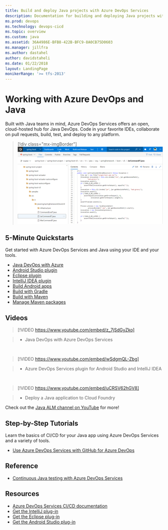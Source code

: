 ```yaml
---
title: Build and deploy Java projects with Azure DevOps Services  
description: Documentation for building and deploying Java projects with Azure DevOps
ms.prod: devops
ms.technology: devops-cicd
ms.topic: overview
ms.custom: java
ms.assetid: 36A4986E-BFB8-422B-BFC9-8A0CB75D0603
ms.manager: jillfra
ms.author: dastahel
author: davidstaheli
ms.date: 01/22/2018
layout: LandingPage
monikerRange: '>= tfs-2013'
---
```



# Working with Azure DevOps and Java

Built with Java teams in mind, Azure DevOps Services offers an open, cloud-hosted hub for Java DevOps. Code in your favorite IDEs, collaborate on pull requests, build, test, and deploy to any platform.

> [!div class="mx-imgBorder"]
![Code>Files repository page screen](_img/code-hub-with-java.png)

## 5-Minute Quickstarts

Get started with Azure DevOps Services and Java using your IDE and your tools.

 - [Java DevOps with Azure](/azure/devops-project/azure-devops-project-java?toc=/azure/devops/java/toc.json&bc=/azure/devops/java/breadcrumb/toc.json)
 - [Android Studio plugin](../repos/git/create-repo-intellij.md?toc=/azure/devops/java/toc.json&bc=/azure/devops/java/breadcrumb/toc.json)
 - [Eclipse plugin](../repos/git/share-your-code-in-git-eclipse.md?toc=/azure/devops/java/toc.json&bc=/azure/devops/repos/git/breadcrumb/toc.json)
 - [IntelliJ IDEA plugin](../repos/git/create-repo-intellij.md?toc=/azure/devops/java/toc.json&bc=/azure/devops/repos/git/breadcrumb/toc.json)
 - [Build Android apps](../pipelines/languages/android.md?toc=/azure/devops/java/toc.json&bc=/azure/devops/java/breadcrumb/toc.json)
 - [Build with Gradle](../pipelines/apps/java/build-gradle.md?toc=/azure/devops/java/toc.json&bc=/azure/devops/java/breadcrumb/toc.json)
 - [Build with Maven](../pipelines/apps/java/build-maven.md?toc=/azure/devops/java/toc.json&bc=/azure/devops/java/breadcrumb/toc.json)
 - [Manage Maven packages](../artifacts/get-started-maven.md??toc=/azure/devops/java/toc.json&bc=/azure/devops/java/breadcrumb/toc.json)

## Videos

> [!VIDEO https://www.youtube.com/embed/z_7jSdGyZko]

> - Java DevOps with Azure DevOps Services

<br/>

> [!VIDEO https://www.youtube.com/embed/wSdgmQL-Zbg]

> - Azure DevOps Services plugin for Android Studio and IntelliJ IDEA

<br/>

> [!VIDEO https://www.youtube.com/embed/uCRSV62hGV8]

> - Deploy a Java application to Cloud Foundry

Check out the [Java ALM channel on YouTube](https://www.youtube.com/channel/UCJXFFf7-aX_7Jno9Ru0zd9w) for more!

## Step-by-Step Tutorials

Learn the basics of CI/CD for your Java app using Azure DevOps Services and a variety of tools.

 - [Use Azure DevOps Services with GitHub for Azure DevOps](/azure/devops-project/azure-devops-project-github?toc=/azure/devops/java/toc.json&bc=/azure/devops/java/breadcrumb/toc.json)

## Reference

 - [Continuous Java testing with Azure DevOps Services](/azure/devops/pipelines/test/continuous-test-java)

## Resources

 - [Azure DevOps Services CI/CD documentation](/azure/devops/pipelines/index)
 - [Get the IntelliJ plug-in](download-intellij-plug-in.md)
 - [Get the Eclipse plug-in](download-eclipse-plug-in.md)
 - [Get the Android Studio plug-in](download-android-studio-plug-in.md)
